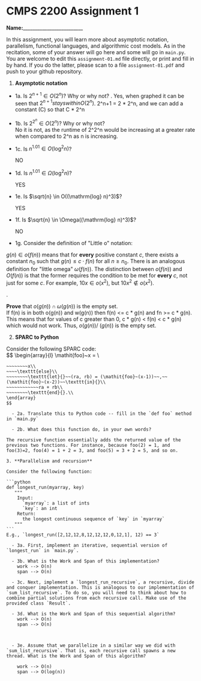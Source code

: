 

# CMPS 2200 Assignment 1

**Name:**_________________________


In this assignment, you will learn more about asymptotic notation, parallelism, functional languages, and algorithmic cost models. As in the recitation, some of your answer will go here and some will go in `main.py`. You are welcome to edit this `assignment-01.md` file directly, or print and fill in by hand. If you do the latter, please scan to a file `assignment-01.pdf` and push to your github repository.



1. **Asymptotic notation**

  - 1a. Is $2^{n+1} \in O(2^n)$? Why or why not?
.  Yes, when graphed it can be seen that $2^{n+1} stays within O(2^n)$. 2^n+1 = 2 * 2^n, and we can add a constant (C) so that C * 2^n


  - 1b. Is $2^{2^n} \in O(2^n)$? Why or why not?     
No it is not, as the runtime of 2^2^n would be increasing at a greater
rate when compared to 2^n as n is increasing.

  - 1c. Is $n^{1.01} \in O(\mathrm{log}^2 n)$?   

    NO

  - 1d. Is $n^{1.01} \in \Omega(\mathrm{log}^2 n)$?  

    YES

  - 1e. Is $\sqrt{n} \in O((\mathrm{log} n)^3)$?  

    YES

  - 1f. Is $\sqrt{n} \in \Omega((\mathrm{log} n)^3)$?

    NO

  - 1g. Consider the definition of "Little o" notation:

$g(n) \in o(f(n))$ means that for **every** positive constant $c$, there exists a constant $n_0$ such that $g(n) \le c \cdot f(n)$ for all $n \ge n_0$. There is an analogous definition for "little omega" $\omega(f(n))$. The distinction between $o(f(n))$ and $O(f(n))$ is that the former requires the condition to be met for **every** $c$, not just for some $c$. For example, $10x \in o(x^2)$, but $10x^2 \notin o(x^2)$.  

.  

**Prove** that $o(g(n)) \cap \omega(g(n))$ is the empty set.  
If f(n) is in both o(g(n)) and w(g(n)) then f(n) <= c * g(n) and fn >= c * g(n).
This means that for values of c greater than 0, c * g(n) < f(n) < c * g(n) which would not work.
Thus, $o(g(n)) /\ (g(n))$ is the empty set.


2. **SPARC to Python**

Consider the following SPARC code:  
$$
\begin{array}{l}
\mathit{foo}~x =   \\
~~~~\texttt{if}{}~~x \le 1~~\texttt{then}{}\\
~~~~~~~~x\\   
~~~~\texttt{else}\\
~~~~~~~~\texttt{let}{}~~(ra, rb) = (\mathit{foo}~(x-1))~~,~~(\mathit{foo}~(x-2))~~\texttt{in}{}\\  
~~~~~~~~~~~~ra + rb\\  
~~~~~~~~\texttt{end}{}.\\
\end{array}
$$

  - 2a. Translate this to Python code -- fill in the `def foo` method in `main.py`  

  - 2b. What does this function do, in your own words?  

The recursive function essentially adds the returned value of the previous two functions. For instance, because foo(2) = 1, and foo(3)=2, foo(4) = 1 + 2 = 3, and foo(5) = 3 + 2 = 5, and so on.

3. **Parallelism and recursion**

Consider the following function:  

```python
def longest_run(myarray, key)
   """
    Input:
      `myarray`: a list of ints
      `key`: an int
    Return:
      the longest continuous sequence of `key` in `myarray`
   """
```
E.g., `longest_run([2,12,12,8,12,12,12,0,12,1], 12) == 3`  

  - 3a. First, implement an iterative, sequential version of `longest_run` in `main.py`.  

  - 3b. What is the Work and Span of this implementation?  
    work --> O(n)
    span --> O(n)

  - 3c. Next, implement a `longest_run_recursive`, a recursive, divide and conquer implementation. This is analogous to our implementation of `sum_list_recursive`. To do so, you will need to think about how to combine partial solutions from each recursive call. Make use of the provided class `Result`.   

  - 3d. What is the Work and Span of this sequential algorithm?  
    work --> O(n)
    span --> O(n)



  - 3e. Assume that we parallelize in a similar way we did with `sum_list_recursive`. That is, each recursive call spawns a new thread. What is the Work and Span of this algorithm?  

    work --> O(n)
    span --> O(log(n))

